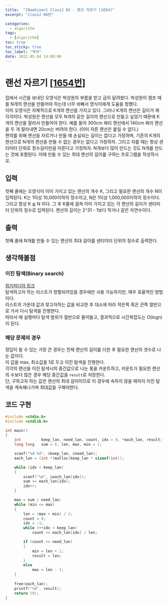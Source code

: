 ```yaml
---
title:  "[Baekjoon] Class2 02 - 랜선 자르기 [1654]"
excerpt: "class2 06번"

categories:
  - algorithm
tags:
  - [algorithm]
toc: true
toc_sticky: true
toc_label: "목차"
date: 2022.05.04 14:00:00
---
```


# 랜선 자르기 [[1654번]](https://www.acmicpc.net/problem/1654)
집에서 시간을 보내던 오영식은 박성원의 부름을 받고 급히 달려왔다. 박성원이 캠프 때 쓸 N개의 랜선을 만들어야 하는데 너무 바빠서 영식이에게 도움을 청했다.    
이미 오영식은 자체적으로 K개의 랜선을 가지고 있다. 그러나 K개의 랜선은 길이가 제각각이다. 박성원은 랜선을 모두 N개의 같은 길이의 랜선으로 만들고 싶었기 때문에 K개의 랜선을 잘라서 만들어야 한다. 예를 들어 300cm 짜리 랜선에서 140cm 짜리 랜선을 두 개 잘라내면 20cm는 버려야 한다. (이미 자른 랜선은 붙일 수 없다.)    
편의를 위해 랜선을 자르거나 만들 때 손실되는 길이는 없다고 가정하며, 기존의 K개의 랜선으로 N개의 랜선을 만들 수 없는 경우는 없다고 가정하자. 그리고 자를 때는 항상 센티미터 단위로 정수길이만큼 자른다고 가정하자. N개보다 많이 만드는 것도 N개를 만드는 것에 포함된다. 이때 만들 수 있는 최대 랜선의 길이를 구하는 프로그램을 작성하시오.    

## 입력
첫째 줄에는 오영식이 이미 가지고 있는 랜선의 개수 K, 그리고 필요한 랜선의 개수 N이 입력된다. K는 1이상 10,000이하의 정수이고, N은 1이상 1,000,000이하의 정수이다. 그리고 항상 K ≦ N 이다. 그 후 K줄에 걸쳐 이미 가지고 있는 각 랜선의 길이가 센티미터 단위의 정수로 입력된다. 랜선의 길이는 2^31 - 1보다 작거나 같은 자연수이다.    

## 출력
첫째 줄에 N개를 만들 수 있는 랜선의 최대 길이를 센티미터 단위의 정수로 출력한다.    

## 생각해볼점
### 이진 탐색(Binary search)
[위키피디아 링크](https://ko.wikipedia.org/wiki/%EC%9D%B4%EC%A7%84_%EA%B2%80%EC%83%89_%EC%95%8C%EA%B3%A0%EB%A6%AC%EC%A6%98)     
탐색하고자 하는 리스트가 정렬되어있을 경우에만 사용 가능하지만, 매우 효율적인 방법이다.    
리스트의 가운데 값과 찾고자하는 값을 비교한 후 대소에 따라 작은쪽 혹은 큰쪽 절반으로 가서 다시 탐색을 진행한다.    
따라서 매 실행마다 탐색 범위가 절반으로 줄어들고, 결과적으로 시간복잡도는 O(logn)이 된다.    

### 해당 문제의 경우
정답이 될 수 있는 가장 큰 경우는 전체 랜선의 길이를 더한 후 필요한 랜선의 갯수로 나눈 값이다.    
이 값을 max, 최소값을 1로 두고 이진 탐색을 진행한다.    
각각의 랜선을 이진 탐색시의 중간값으로 나눈 몫을 카운트하고, 카운트가 필요한 랜선의 수보다 많은 경우 해당 중간값을 `result`로 저장한다.    
단, 구하고자 하는 값은 랜선의 최대 길이이므로 이 경우에 속하지 않을 때까지 이진 탐색을 계속해나가며 최대값을 구해야한다.    

## 코드 구현
```c
#include <stdio.h>
#include <stdlib.h>

int main()
{
	int			keep_lan, need_lan, count, idx = 0, *each_lan, result;
	long long	sum = 0, len, max, min = 1;

	scanf("%d %d", &keep_lan, &need_lan);
	each_lan = (int *)malloc(keep_lan * sizeof(int));

	while (idx < keep_lan)
	{
		scanf("%d", &each_lan[idx]);
		sum += each_lan[idx];
		idx++;
	}

	max = sum / need_lan;
	while (min <= max)
	{	
		len = (max + min) / 2;
		count = 0;
		idx = -1;
		while (++idx < keep_lan)
			count += each_lan[idx] / len;

		if (count >= need_lan)
		{
			min = len + 1;
			result = len;
		}
		else
			max = len - 1;
	}
	
	free(each_lan);
	printf("%d", result);
	return (0);
}
```
